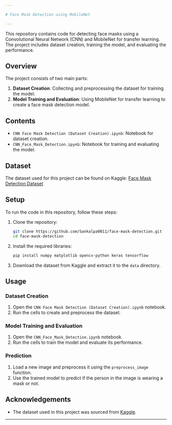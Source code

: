 ```yaml
---

# Face Mask Detection using MobileNet

---
```


This repository contains code for detecting face masks using a Convolutional Neural Network (CNN) and MobileNet for transfer learning. The project includes dataset creation, training the model, and evaluating the performance.

## Overview

The project consists of two main parts:
1. **Dataset Creation**: Collecting and preprocessing the dataset for training the model.
2. **Model Training and Evaluation**: Using MobileNet for transfer learning to create a face mask detection model.

## Contents

- `CNN Face Mask Detection (Dataset Creation).ipynb`: Notebook for dataset creation.
- `CNN_Face_Mask_Detection.ipynb`: Notebook for training and evaluating the model.

## Dataset

The dataset used for this project can be found on Kaggle: [Face Mask Detection Dataset](https://www.kaggle.com/datasets/omkargurav/face-mask-dataset)

## Setup

To run the code in this repository, follow these steps:

1. Clone the repository:
    ```bash
    git clone https://github.com/Sankalpa0011/face-mask-detection.git
    cd face-mask-detection
    ```

2. Install the required libraries:
    ```bash
    pip install numpy matplotlib opencv-python keras tensorflow
    ```

3. Download the dataset from Kaggle and extract it to the `data` directory.

## Usage

### Dataset Creation

1. Open the `CNN Face Mask Detection (Dataset Creation).ipynb` notebook.
2. Run the cells to create and preprocess the dataset.

### Model Training and Evaluation

1. Open the `CNN_Face_Mask_Detection.ipynb` notebook.
2. Run the cells to train the model and evaluate its performance.

### Prediction

1. Load a new image and preprocess it using the `preprocess_image` function.
2. Use the trained model to predict if the person in the image is wearing a mask or not.

## Acknowledgements

- The dataset used in this project was sourced from [Kaggle](https://www.kaggle.com/datasets/omkargurav/face-mask-dataset).

---
